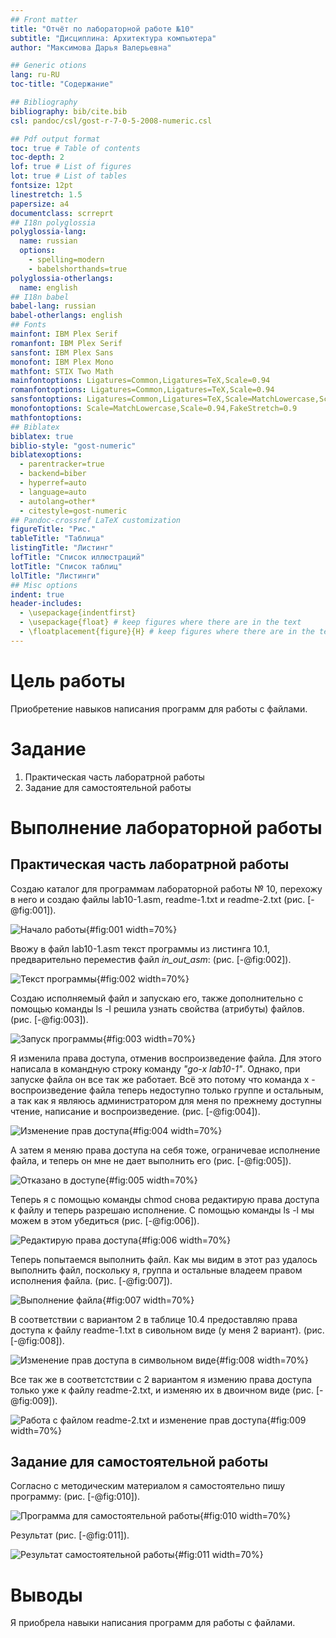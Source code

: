 ```yaml
---
## Front matter
title: "Отчёт по лабораторной работе №10"
subtitle: "Дисциплина: Архитектура компьютера"
author: "Максимова Дарья Валерьевна"

## Generic otions
lang: ru-RU
toc-title: "Содержание"

## Bibliography
bibliography: bib/cite.bib
csl: pandoc/csl/gost-r-7-0-5-2008-numeric.csl

## Pdf output format
toc: true # Table of contents
toc-depth: 2
lof: true # List of figures
lot: true # List of tables
fontsize: 12pt
linestretch: 1.5
papersize: a4
documentclass: scrreprt
## I18n polyglossia
polyglossia-lang:
  name: russian
  options:
	- spelling=modern
	- babelshorthands=true
polyglossia-otherlangs:
  name: english
## I18n babel
babel-lang: russian
babel-otherlangs: english
## Fonts
mainfont: IBM Plex Serif
romanfont: IBM Plex Serif
sansfont: IBM Plex Sans
monofont: IBM Plex Mono
mathfont: STIX Two Math
mainfontoptions: Ligatures=Common,Ligatures=TeX,Scale=0.94
romanfontoptions: Ligatures=Common,Ligatures=TeX,Scale=0.94
sansfontoptions: Ligatures=Common,Ligatures=TeX,Scale=MatchLowercase,Scale=0.94
monofontoptions: Scale=MatchLowercase,Scale=0.94,FakeStretch=0.9
mathfontoptions:
## Biblatex
biblatex: true
biblio-style: "gost-numeric"
biblatexoptions:
  - parentracker=true
  - backend=biber
  - hyperref=auto
  - language=auto
  - autolang=other*
  - citestyle=gost-numeric
## Pandoc-crossref LaTeX customization
figureTitle: "Рис."
tableTitle: "Таблица"
listingTitle: "Листинг"
lofTitle: "Список иллюстраций"
lotTitle: "Список таблиц"
lolTitle: "Листинги"
## Misc options
indent: true
header-includes:
  - \usepackage{indentfirst}
  - \usepackage{float} # keep figures where there are in the text
  - \floatplacement{figure}{H} # keep figures where there are in the text
---
```


# Цель работы

Приобретение навыков написания программ для работы с файлами.

# Задание

1. Практическая часть лаборатрной работы
1. Задание для самостоятельной работы

# Выполнение лабораторной работы

## Практическая часть лаборатрной работы

Создаю каталог для программам лабораторной работы № 10, перехожу в него и создаю файлы lab10-1.asm, readme-1.txt и readme-2.txt (рис. [-@fig:001]).

![Начало работы](image/1.png){#fig:001 width=70%}

Ввожу в файл lab10-1.asm текст программы из листинга 10.1, предварительно переместив файл *in_out_asm*: (рис. [-@fig:002]).

![Текст программы](image/2.png){#fig:002 width=70%}

Создаю исполняемый файл и запускаю его, также дополнительно с помощью команды ls -l решила узнать свойства (атрибуты) файлов. (рис. [-@fig:003]).

![Запуск программы](image/3.png){#fig:003 width=70%}
 
Я изменила права доступа, отменив воспроизведение файла. Для этого написала в командную строку команду *"go-x lab10-1"*. Однако, при запуске файла он все так же работает. Всё это потому что команда х - воспроизведение файла теперь недоступно только группе и остальным, а так как я являюсь администратором для меня по прежнему доступны чтение, написание и воспроизведение. (рис. [-@fig:004]).

![Изменение прав доступа](image/4.png){#fig:004 width=70%}
  
А затем я меняю права доступа на себя тоже, ограничевае исполнение файла, и теперь он мне не дает выполнить его (рис. [-@fig:005]).

![Отказано в доступе](image/5.png){#fig:005 width=70%}

Теперь я с помощью команды chmod снова редактирую права доступа к файлу и теперь разрешаю исполнение. С помощью команды ls -l мы можем в этом убедиться (рис. [-@fig:006]).

![Редактирую права доступа](image/6.png){#fig:006 width=70%}

Теперь попытаемся выполнить файл. Как мы видим в этот раз удалось выполнить файл, поскольку я, группа и остальные владеем правом исполнения файла.  (рис. [-@fig:007]).

![Выполнение файла](image/7.png){#fig:007 width=70%}

В соответствии с вариантом 2 в таблице 10.4 предоставляю права доступа к файлу readme-1.txt в сивольном виде (у меня 2 вариант). (рис. [-@fig:008]).

![Изменение прав доступа в символьном виде](image/8.png){#fig:008 width=70%}

Все так же в соответстствии с 2 вариантом я измению права доступа только уже к файлу readme-2.txt, и изменяю их в двоичном виде (рис. [-@fig:009]).

![Работа с файлом readme-2.txt  и изменение прав доступа](image/9.png){#fig:009 width=70%}

## Задание для самостоятельной работы

Согласно с методическим материалом я самостоятельно пишу программу: (рис. [-@fig:010]).

![Программа для самостоятельной работы](image/10.png){#fig:010 width=70%}

Результат (рис. [-@fig:011]).

![Результат самостоятельной работы](image/11.png){#fig:011 width=70%}

# Выводы

Я приобрела навыки написания программ для работы с файлами.

